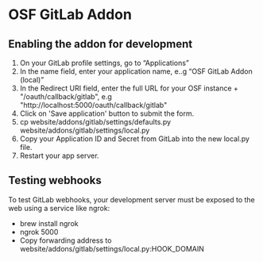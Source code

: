 # OSF GitLab Addon

## Enabling the addon for development

1. On your GitLab profile settings, go to “Applications”
2. In the name field, enter your application name, e..g “OSF GitLab Addon (local)”
4. In the Redirect URI field, enter the full URL for your OSF instance + "/oauth/callback/gitlab", e.g "http://localhost:5000/oauth/callback/gitlab"
5. Click on 'Save application' button to submit the form.
6. cp website/addons/gitlab/settings/defaults.py website/addons/gitlab/settings/local.py
7. Copy your Application ID and Secret from GitLab into the new local.py file.
8. Restart your app server.

## Testing webhooks

To test GitLab webhooks, your development server must be exposed to the web using a service like ngrok:
* brew install ngrok
* ngrok 5000
* Copy forwarding address to website/addons/gitlab/settings/local.py:HOOK_DOMAIN
